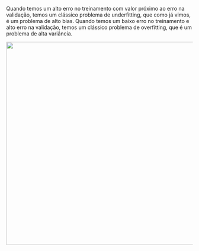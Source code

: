 Quando temos um alto erro no treinamento com valor próximo ao erro na validação, temos um clássico problema de underfitting, que como já vimos, é um problema de alto bias. Quando temos um baixo erro no treinamento e alto erro na validação, temos um clássico problema de overfitting, que é um problema de alta variância.

<div align="center">
<img src="https://user-images.githubusercontent.com/87787728/160941786-4bcc42e4-490c-4bbb-b177-3dbad4d2930d.png" width="550px" />
</div>
